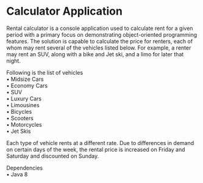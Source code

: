 # Calculator Application  
Rental calculator is a console application used to calculate rent for a given period with a primary focus on demonstrating object-oriented programming features. The solution is capable to calculate the price for renters, each of whom may rent several of the vehicles listed below. For example, a renter may rent an SUV, along with a bike and Jet ski, and a limo for later that night.  

Following is the list of vehicles    
•	Midsize Cars  
•	Economy Cars   
•	SUV  
•	Luxury Cars  
•	Limousines   
•	Bicycles  
•	Scooters   
•	Motorcycles  
•	Jet Skis  

Each type of vehicle rents at a different rate. Due to differences in demand on certain days of the week, the rental price is increased on Friday and Saturday and discounted on Sunday. 

Dependencies  
•	Java 8
